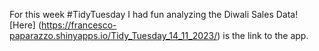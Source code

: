 For this week #TidyTuesday I had fun analyzing the Diwali Sales Data! 
[Here] (https://francesco-paparazzo.shinyapps.io/Tidy_Tuesday_14_11_2023/)  is the link to the app.
